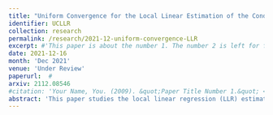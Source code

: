 ```yaml
---
title: "Uniform Convergence for the Local Linear Estimation of the Conditional Distribution"
identifier: UCLLR
collection: research
permalink: /research/2021-12-uniform-convergence-LLR
excerpt: #'This paper is about the number 1. The number 2 is left for future work.'
date: 2021-12-16
month: 'Dec 2021'
venue: 'Under Review'
paperurl:  #
arxiv: 2112.08546
#citation: 'Your Name, You. (2009). &quot;Paper Title Number 1.&quot; <i>Journal 1</i>. 1(1).'
abstract: 'This paper studies the local linear regression (LLR) estimation of the conditional distribution function $F(y|x)$. We derive three uniform convergence results: the uniform bias expansion, the uniform convergence rate, and the uniform asymptotic linear representation. The uniformity of the above results is not only with respect to $x$ but also $y$, and therefore are not covered by the current developments in the literature of local polynomial regressions. Such uniform convergence results are especially useful when the conditional distribution estimator is the first stage of a semiparametric estimator. We demonstrate the usefulness of these uniform results with an example.'
---
```

